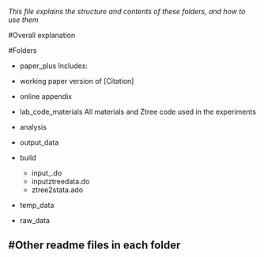*This file explains the structure and contents of these folders, and how to use them*


#Overall explanation

#Folders

-  paper_plus
Includes:
  - working paper version of [Citation]
  - online appendix

- lab_code_materials
All materials and Ztree code used in the experiments

-  analysis
-  output_data
-  build
    - input_.do
    - inputztreedata.do
    - ztree2stata.ado

-  temp_data
-  raw_data


#Other readme files in each folder
-
